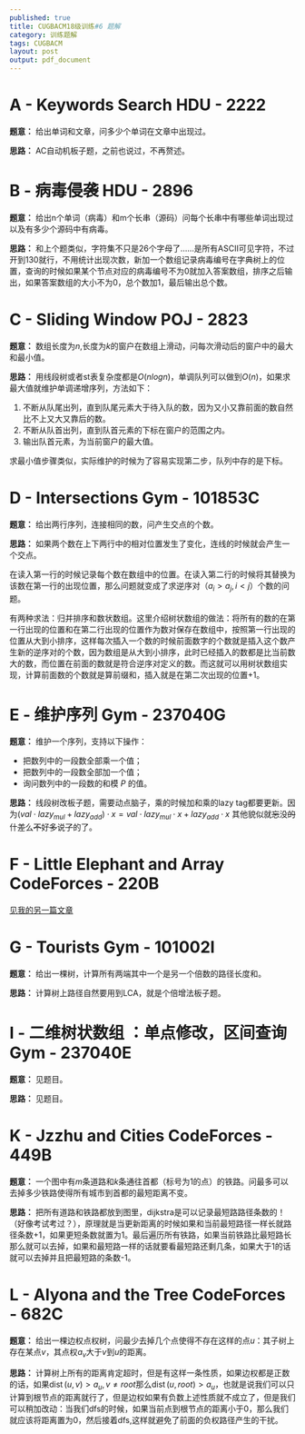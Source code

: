 ```yaml
---
published: true
title: CUGBACM18级训练#6 题解
category: 训练题解
tags: CUGBACM
layout: post
output: pdf_document
---
```

<!-- more -->
# A - Keywords Search HDU - 2222 

**题意：** 给出单词和文章，问多少个单词在文章中出现过。

**思路：** AC自动机板子题，之前也说过，不再赘述。

# B - 病毒侵袭 HDU - 2896 

**题意：** 给出n个单词（病毒）和m个长串（源码）问每个长串中有哪些单词出现过以及有多少个源码中有病毒。

**思路：** 和上个题类似，字符集不只是26个字母了……是所有ASCII可见字符，不过开到130就行，不用统计出现次数，新加一个数组记录病毒编号在字典树上的位置，查询的时候如果某个节点对应的病毒编号不为0就加入答案数组，排序之后输出，如果答案数组的大小不为0，总个数加1，最后输出总个数。

# C - Sliding Window POJ - 2823 

**题意：** 数组长度为$n$,长度为$k$的窗户在数组上滑动，问每次滑动后的窗户中的最大和最小值。

**思路：** 用线段树或者st表复杂度都是$O(nlogn)$，单调队列可以做到$O(n)$，如果求最大值就维护单调递增序列，方法如下：
1. 不断从队尾出列，直到队尾元素大于待入队的数，因为又小又靠前面的数自然比不上又大又靠后的数。
2. 不断从队首出列，直到队首元素的下标在窗户的范围之内。
3. 输出队首元素，为当前窗户的最大值。

求最小值步骤类似，实际维护的时候为了容易实现第二步，队列中存的是下标。

# D - Intersections Gym - 101853C 

**题意：** 给出两行序列，连接相同的数，问产生交点的个数。

**思路：** 如果两个数在上下两行中的相对位置发生了变化，连线的时候就会产生一个交点。

在读入第一行的时候记录每个数在数组中的位置。在读入第二行的时候将其替换为该数在第一行的出现位置，那么问题就变成了求逆序对（$a_i>a_j,i<j$）个数的问题。

有两种求法：归并排序和数状数组。这里介绍树状数组的做法：将所有的数的在第一行出现的位置和在第二行出现的位置作为数对保存在数组中，按照第一行出现的位置从大到小排序，这样每次插入一个数的时候前面数字的个数就是插入这个数产生新的逆序对的个数，因为数组是从大到小排序，此时已经插入的数都是比当前数大的数，而位置在前面的数就是符合逆序对定义的数。而这就可以用树状数组实现，计算前面数的个数就是算前缀和，插入就是在第二次出现的位置+1。

# E - 维护序列 Gym - 237040G

**题意：** 维护一个序列，支持以下操作：

* 把数列中的一段数全部乘一个值；
* 把数列中的一段数全部加一个值；
* 询问数列中的一段数的和模 $P$ 的值。

**思路：** 线段树改板子题，需要动点脑子，乘的时候加和乘的lazy tag都要更新。因为$(val\cdot lazy_{mul}+lazy_{add})\cdot x=val\cdot lazy_{mul}\cdot x+lazy_{add}\cdot x$ 其他貌似就~~忘~~没~~的~~什~~差~~么~~不~~好~~多~~说~~了~~的了。

# F - Little Elephant and Array CodeForces - 220B 

[见我的另一篇文章](https://thallium.github.io/%E9%A2%98%E8%A7%A3/2019/09/26/cf220B/)

# G - Tourists Gym - 101002I 

**题意：** 给出一棵树，计算所有两端其中一个是另一个倍数的路径长度和。

**思路：** 计算树上路径自然要用到LCA，就是个倍增法板子题。

# I - 二维树状数组 ：单点修改，区间查询 Gym - 237040E 

**题意：** 见题目。

**思路：** 见题目。

# K - Jzzhu and Cities CodeForces - 449B 

**题意：** 一个图中有$m$条道路和$k$条通往首都（标号为1的点）的铁路。问最多可以去掉多少铁路使得所有城市到首都的最短距离不变。

**思路：** 把所有道路和铁路都放到图里，dijkstra是可以记录最短路路径条数的！（好像考试考过？），原理就是当更新距离的时候如果和当前最短路径一样长就路径条数+1，如果更短条数就置为1。最后遍历所有铁路，如果当前铁路比最短路长那么就可以去掉，如果和最短路一样的话就要看最短路还剩几条，如果大于1的话就可以去掉并且把最短路的条数-1。

# L - Alyona and the Tree CodeForces - 682C 

**题意：** 给出一棵边权点权树，问最少去掉几个点使得不存在这样的点$u$：其子树上存在某点$v$，其点权$a_v$大于$v$到$u$的距离。

**思路：** 计算树上所有的距离肯定超时，但是有这样一条性质，如果边权都是正数的话，如果$\operatorname{dist}(u,v)> a_u,v\not = root$那么$\operatorname{dist}(u,root)>a_u$，也就是说我们可以只计算到根节点的距离就行了，但是边权如果有负数上述性质就不成立了，但是我们可以稍加改动：当我们dfs的时候，如果当前点到根节点的距离小于0，那么我们就应该将距离置为0，然后接着dfs,这样就避免了前面的负权路径产生的干扰。
